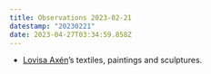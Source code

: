 ```yaml
---
title: Observations 2023-02-21
datestamp: "20230221"
date: 2023-04-27T03:34:59.858Z
---
```

- [Lovisa Axén](https://lovisaaxen.se/)’s textiles, paintings and sculptures.